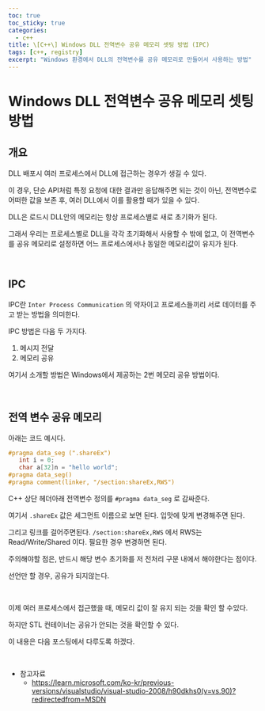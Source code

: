 ```yaml
---
toc: true
toc_sticky: true
categories:
  - c++
title: \[C++\] Windows DLL 전역변수 공유 메모리 셋팅 방법 (IPC)
tags: [c++, registry]
excerpt: "Windows 환경에서 DLL의 전역변수를 공유 메모리로 만들어서 사용하는 방법"
---
```


# Windows DLL 전역변수 공유 메모리 셋팅 방법

## 개요

DLL 배포시 여러 프로세스에서 DLL에 접근하는 경우가 생길 수 있다.

이 경우, 단순 API처럼 특정 요청에 대한 결과만 응답해주면 되는 것이 아닌, 전역변수로 어떠한 값을 보존 후, 여러 DLL에서 이를 활용할 때가 있을 수 있다.

DLL은 로드시 DLL안의 메모리는 항상 프로세스별로 새로 초기화가 된다.

그래서 우리는 프로세스별로 DLL을 각각 초기화해서 사용할 수 밖에 없고, 이 전역변수를 공유 메모리로 설정하면 어느 프로세스에서나 동일한 메모리값이 유지가 된다.

<br>

## IPC

IPC란 ``Inter Process Communication`` 의 약자이고 프로세스들끼리 서로 데이터를 주고 받는 방법을 의미한다.

IPC 방법은 다음 두 가지다.

1. 메시지 전달
2. 메모리 공유

여기서 소개할 방법은 Windows에서 제공하는 2번 메모리 공유 방법이다.

<br>

## 전역 변수 공유 메모리

아래는 코드 예시다.

```c++
#pragma data_seg (".shareEx")
   int i = 0; 
   char a[32]n = "hello world";
#pragma data_seg()
#pragma comment(linker, "/section:shareEx,RWS")
```

C++ 상단 헤더아래 전역변수 정의를 ``#pragma data_seg`` 로 감싸준다.

여기서 ``.shareEx`` 값은 세그먼트 이름으로 보면 된다. 입맛에 맞게 변경해주면 된다.

그리고 링크를 걸어주면된다.
``/section:shareEx,RWS`` 에서 RWS는 Read/Write/Shared 이다. 필요한 경우 변경하면 된다.

주의해야할 점은, 반드시 해당 변수 초기화를 저 전처리 구문 내에서 해야한다는 점이다.

선언만 할 경우, 공유가 되지않는다.

<br>

이제 여러 프로세스에서 접근했을 때, 메모리 값이 잘 유지 되는 것을 확인 할 수있다.

하지만 STL 컨테이너는 공유가 안되는 것을 확인할 수 있다.

이 내용은 다음 포스팅에서 다루도록 하겠다.

<br>

- 참고자료
    - https://learn.microsoft.com/ko-kr/previous-versions/visualstudio/visual-studio-2008/h90dkhs0(v=vs.90)?redirectedfrom=MSDN

	